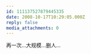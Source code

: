 ```yaml
---
id: 111137527879445335
date: 2008-10-17T10:29:05.000Z
reply: false
media_attachments: 0
---
```


再一次...大规模...删人...

